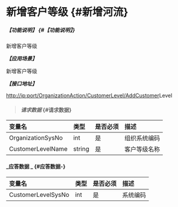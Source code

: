 # 新增客户等级 {#新增河流}

##### _【功能说明】_ {#【功能说明】}

新增客户等级

_**【应用场景】**_

新增客户等级

_**【接口地址】**_

[http://ip:port/OrganizationAction/CustomerLevel/AddCustomer](http://ip:port/OrganizationAction/Customer/AddCustomer)Level

> #### _请求数据_ {#请求数据}

| 变量名 | 类型 | 是否必须 | 描述 |
| :--- | :--- | :--- | :--- |
| OrganizationSysNo | int | 是 | 组织系统编码 |
| CustomerLevelName | string | 是 | 客户等级名称 |

#### _应答数据 _ {#应答数据-}

| 变量名 | 类型 | 是否必须 | 描述 |
| :--- | :--- | :--- | :--- |
| CustomerLevelSysNo | int | 是 | 系统编码 |



